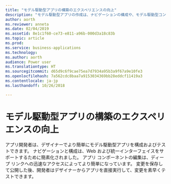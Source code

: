 ```yaml
---
title: "モデル駆動型アプリの構築のエクスペリエンスの向上"
description: "モデル駆動型アプリの作成は、ナビゲーションの構成や、モデル駆動型コンポーネントの選択と編集においてより簡単に行えます"
author: aorth
ms.reviewer: anneta
ms.date: 02/04/2019
ms.assetid: 8e1c1f60-ce73-e811-a96b-000d3a18c83b
ms.topic: article
ms.prod: 
ms.service: business-applications
ms.technology: 
ms.author: aorth
audience: Power user
ms.translationtype: HT
ms.sourcegitcommit: d65d9c6f9cae75ea7d7934a95b3a9f67a9e10fe3
ms.openlocfilehash: 7a562cdc8baa7a9153034369bb28eddcf11419a3
ms.contentlocale: ja-jp
ms.lasthandoff: 10/26/2018

---
```

# <a name="improved-experience-for-building-model-driven-apps"></a>モデル駆動型アプリの構築のエクスペリエンスの向上




アプリ開発者は、デザイナーでより簡単にモデル駆動型アプリを構成およびテストできます。 ナビゲーションと構成は、Web および統一インターフェイスをサポートするために簡素化されました。 アプリ コンポーネントの編集は、ディープ リンクへの迅速なアクセスによってより簡単になっています。 変更を保存して公開した後、開発者はデザイナーからアプリを直接実行して、変更を素早くテストできます。
